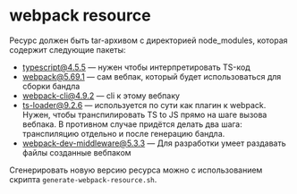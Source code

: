 # webpack resource

Ресурс должен быть tar-архивом с директорией node_modules, которая содержит
следующие пакеты:
  * typescript@4.5.5 — нужен чтобы интерпретировать TS-код
  * webpack@5.69.1 — сам вебпак, который будет использоваться для сборки бандла
  * webpack-cli@4.9.2 — cli к этому вебпаку
  * ts-loader@9.2.6 — используется по сути как плагин к webpack. Нужен, чтобы транспилировать TS to JS прямо на шаге вызова вебпака. В противном случае придётся делать два шага: транспиляцию отдельно и после генерацию бандла.
  * webpack-dev-middleware@5.3.3 — Для разработки умеет раздавать файлы созданные вебпаком

Сгенерировать новую версию ресурса можно с использованием скрипта `generate-webpack-resource.sh`.

